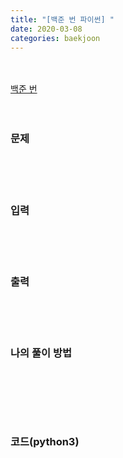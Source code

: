 ```yaml
---
title: "[백준 번 파이썬] "
date: 2020-03-08
categories: baekjoon
---
```


<br><br>
[백준 번 ](https://www.acmicpc.net/problem/)
<br><br><br>

### 문제<br>



<br><br><br>

### 입력<br>



<br><br><br>

### 출력

<br><br><br>

### 나의 풀이 방법<br>

```python

```



```python

```



<br><br><br>


### 코드(python3)
```python

```
